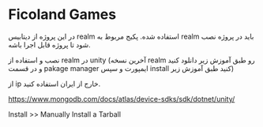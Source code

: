 # Ficoland Games
در این پروژه از دیتابیس realm استفاده شده. پکیج مربوط به realm باید در پروژه نصب شود تا پروژه قابل اجرا باشه.
 
نصب و استفاده از realm در unity (آخرین نسخه realm رو طبق آموزش زیر دانلود کنید و در قسمت pakage manager ایمپورت و سپس install کنید طبق آموزش زیر)

از ip خارج از ایران استفاده کنید.

https://www.mongodb.com/docs/atlas/device-sdks/sdk/dotnet/unity/

Install >> Manually Install a Tarball
